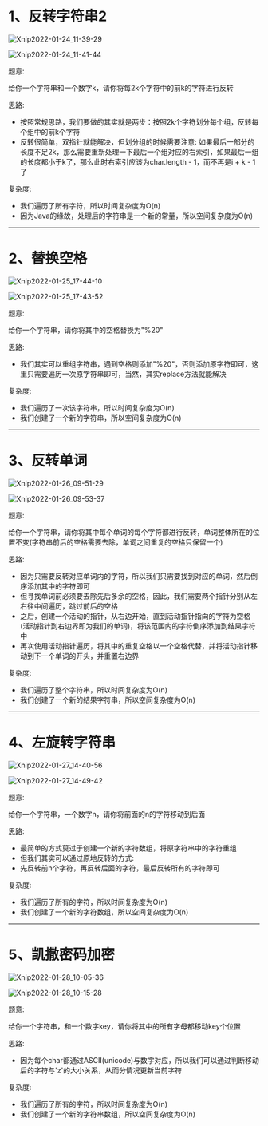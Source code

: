 # 1、反转字符串2

![Xnip2022-01-24_11-39-29](String/Xnip2022-01-24_11-39-29.jpg)



![Xnip2022-01-24_11-41-44](String/Xnip2022-01-24_11-41-44.jpg)

题意:

给你一个字符串和一个数字k，请你将每2k个字符中的前k的字符进行反转







思路:

- 按照常规思路，我们要做的其实就是两步：按照2k个字符划分每个组，反转每个组中的前k个字符
- 反转很简单，双指针就能解决，但划分组的时候需要注意: 如果最后一部分的长度不足2k，那么需要重新处理一下最后一个组对应的右索引，如果最后一组的长度都小于k了，那么此时右索引应该为char.length - 1，而不再是i + k - 1了



复杂度:

- 我们遍历了所有字符，所以时间复杂度为O(n)
- 因为Java的缘故，处理后的字符串是一个新的常量，所以空间复杂度为O(n)

<hr>













# 2、替换空格

![Xnip2022-01-25_17-44-10](String/Xnip2022-01-25_17-44-10.jpg)



![Xnip2022-01-25_17-43-52](String/Xnip2022-01-25_17-43-52.jpg)

题意:

给你一个字符串，请你将其中的空格替换为"%20"





思路:

- 我们其实可以重组字符串，遇到空格则添加"%20"，否则添加原字符即可，这里只需要遍历一次原字符串即可，当然，其实replace方法就能解决



复杂度:

- 我们遍历了一次该字符串，所以时间复杂度为O(n)
- 我们创建了一个新的字符串，所以空间复杂度为O(n)

<hr>













# 3、反转单词

![Xnip2022-01-26_09-51-29](String/Xnip2022-01-26_09-51-29.jpg)



![Xnip2022-01-26_09-53-37](String/Xnip2022-01-26_09-53-37.jpg)

题意:

给你一个字符串，请你将其中每个单词的每个字符都进行反转，单词整体所在的位置不变(字符串前后的空格需要去除，单词之间重复的空格只保留一个)



思路:

- 因为只需要反转对应单词内的字符，所以我们只需要找到对应的单词，然后倒序添加其中的字符即可
- 但寻找单词前必须要去除先后多余的空格，因此，我们需要两个指针分别从左右往中间遍历，跳过前后的空格
- 之后，创建一个活动的指针，从右边开始，直到活动指针指向的字符为空格(活动指针到右边界即为我们的单词)，将该范围内的字符倒序添加到结果字符中
- 再次使用活动指针遍历，将其中的重复空格以一个空格代替，并将活动指针移动到下一个单词的开头，并重置右边界



复杂度:

- 我们遍历了整个字符串，所以时间复杂度为O(n)
- 我们创建了一个新的结果字符串，所以空间复杂度为O(n)

<hr>













# 4、左旋转字符串

![Xnip2022-01-27_14-40-56](String/Xnip2022-01-27_14-40-56.jpg)



![Xnip2022-01-27_14-49-42](String/Xnip2022-01-27_14-49-42.jpg)

题意:

给你一个字符串，一个数字n，请你将前面的n的字符移动到后面





思路:

- 最简单的方式莫过于创建一个新的字符数组，将原字符串中的字符重组
- 但我们其实可以通过原地反转的方式:
- 先反转前n个字符，再反转后面的字符，最后反转所有的字符即可



复杂度:

- 我们遍历了所有的字符，所以时间复杂度为O(n)
- 我们创建了一个新的字符数组，所以空间复杂度为O(n)

<hr>











# 5、凯撒密码加密

![Xnip2022-01-28_10-05-36](String/Xnip2022-01-28_10-05-36.jpg)



![Xnip2022-01-28_10-15-28](String/Xnip2022-01-28_10-15-28.jpg)

题意:

给你一个字符串，和一个数字key，请你将其中的所有字母都移动key个位置





思路:

- 因为每个char都通过ASCII(unicode)与数字对应，所以我们可以通过判断移动后的字符与'z'的大小关系，从而分情况更新当前字符



复杂度:

- 我们遍历了所有的字符，所以时间复杂度为O(n)
- 我们创建了一个新的字符串数组，所以空间复杂度为O(n)



